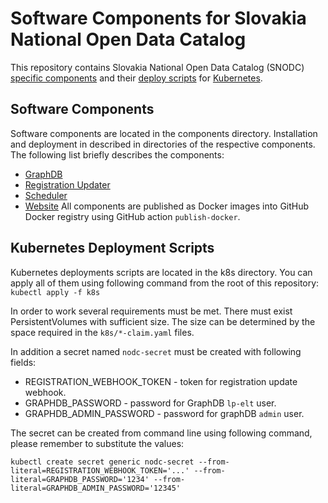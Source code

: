 # Software Components for Slovakia National Open Data Catalog
This repository contains Slovakia National Open Data Catalog (SNODC) [specific components](#software-components) and their [deploy scripts](#kubernetes-deployment-scripts) for [Kubernetes](https://kubernetes.io/).

## Software Components
Software components are located in the components directory.
Installation and deployment in described in directories of the respective components.
The following list briefly describes the components:
 * [GraphDB](./components/graphdb/README.md) 
 * [Registration Updater](./components/registration-updater/README.md) 
 * [Scheduler](./components/scheduler/README.md) 
 * [Website](./components/website/README.md) 
All components are published as Docker images into GitHub Docker registry using GitHub action ```publish-docker```.

## Kubernetes Deployment Scripts
Kubernetes deployments scripts are located in the k8s directory.
You can apply all of them using following command from the root of this repository:
```kubectl apply -f k8s```

In order to work several requirements must be met.
There must exist PersistentVolumes with sufficient size.
The size can be determined by the space required in the ```k8s/*-claim.yaml``` files.

In addition a secret named ```nodc-secret``` must be created with following fields:
* REGISTRATION_WEBHOOK_TOKEN - token for registration update webhook.
* GRAPHDB_PASSWORD - password for GraphDB ```lp-elt``` user.
* GRAPHDB_ADMIN_PASSWORD - password for graphDB ```admin``` user.

The secret can be created from command line using following command, please remember to substitute the values:
```
kubectl create secret generic nodc-secret --from-literal=REGISTRATION_WEBHOOK_TOKEN='...' --from-literal=GRAPHDB_PASSWORD='1234' --from-literal=GRAPHDB_ADMIN_PASSWORD='12345'
```

